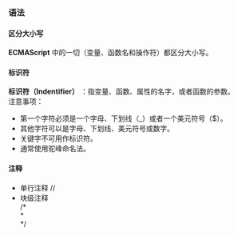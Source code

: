 ### 语法  
#### 区分大小写  
__ECMAScript__ 中的一切（变量、函数名和操作符）都区分大小写。  
#### 标识符  
**标识符（Indentifier）** ：指变量、函数、属性的名字，或者函数的参数。  
注意事项：  
* 第一个字符必须是一个字母、下划线（_）或者一个美元符号（$）。  
* 其他字符可以是字母、下划线、美元符号或数字。  
* 关键字不可用作标识符。  
* 通常使用驼峰命名法。  
#### 注释  
* 单行注释 // 
* 块级注释   
  /*  
   *  
   */
